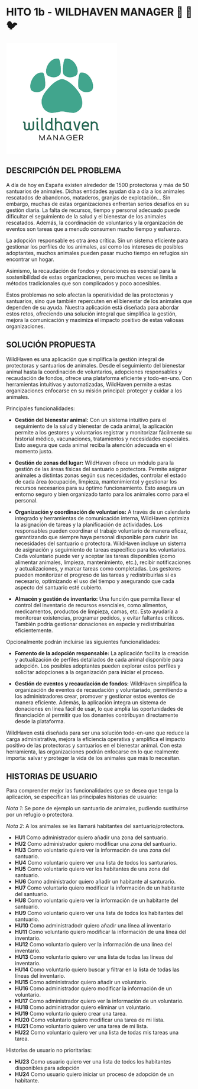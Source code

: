 # HITO 1b - WILDHAVEN MANAGER :pig: :dog: :bird:

![Logo WildHaven](/img/WildHaven300x300.png)

## DESCRIPCIÓN DEL PROBLEMA
A día de hoy en España existen alrededor de 1500 protectoras y más de 50 santuarios de animales. Dichas entidades ayudan día a día a los animales rescatados de abandonos, mataderos, granjas de explotación...  Sin embargo, muchas de estas organizaciones enfrentan serios desafíos en su gestión diaria. La falta de recursos, tiempo y personal adecuado puede dificultar el seguimiento de la salud y el bienestar de los animales rescatados. Además, la coordinación de voluntarios y la organización de eventos son tareas que a menudo consumen mucho tiempo y esfuerzo.

La adopción responsable es otra área crítica. Sin un sistema eficiente para gestionar los perfiles de los animales, así como los intereses de posibles adoptantes, muchos animales pueden pasar mucho tiempo en refugios sin encontrar un hogar.

Asimismo, la recaudación de fondos y donaciones es esencial para la sostenibilidad de estas organizaciones, pero muchas veces se limita a métodos tradicionales que son complicados y poco accesibles.

Estos problemas no solo afectan la operatividad de las protectoras y santuarios, sino que también repercuten en el bienestar de los animales que dependen de su ayuda. Nuestra aplicación está diseñada para abordar estos retos, ofreciendo una solución integral que simplifica la gestión, mejora la comunicación y maximiza el impacto positivo de estas valiosas organizaciones.

## SOLUCIÓN PROPUESTA
WildHaven es una aplicación que simplifica la gestión integral de protectoras y santuarios de animales. Desde el seguimiento del bienestar animal hasta la coordinación de voluntarios, adopciones responsables y recaudación de fondos, ofrece una plataforma eficiente y todo-en-uno. Con herramientas intuitivas y automatizadas, WildHaven permite a estas organizaciones enfocarse en su misión principal: proteger y cuidar a los animales.

Principales funcionalidades:
- **Gestión del bienestar animal:** Con un sistema intuitivo para el seguimiento de la salud y bienestar de cada animal, la aplicación permite a los gestores y voluntarios registrar y monitorizar fácilmente su historial médico, vacunaciones, tratamientos y necesidades especiales. Esto asegura que cada animal reciba la atención adecuada en el momento justo.

- **Gestión de zonas del lugar:** WildHaven ofrece un módulo para la gestión de las áreas físicas del santuario o protectora. Permite asignar animales a distintas zonas según sus necesidades, controlar el estado de cada área (ocupación, limpieza, mantenimiento) y gestionar los recursos necesarios para su óptimo funcionamiento. Esto asegura un entorno seguro y bien organizado tanto para los animales como para el personal.

- **Organización y coordinación de voluntarios:** A través de un calendario integrado y herramientas de comunicación interna, WildHaven optimiza la asignación de tareas y la planificación de actividades. Los responsables pueden coordinar el trabajo voluntario de manera eficaz, garantizando que siempre haya personal disponible para cubrir las necesidades del santuario o protectora. WildHaven incluye un sistema de asignación y seguimiento de tareas específico para los voluntarios. Cada voluntario puede ver y aceptar las tareas disponibles (como alimentar animales, limpieza, mantenimiento, etc.), recibir notificaciones y actualizaciones, y marcar tareas como completadas. Los gestores pueden monitorizar el progreso de las tareas y redistribuirlas si es necesario, optimizando el uso del tiempo y asegurando que cada aspecto del santuario esté cubierto.

- **Almacén y gestión de inventario:** Una función que permita llevar el control del inventario de recursos esenciales, como alimentos, medicamentos, productos de limpieza, camas, etc. Esto ayudaría a monitorear existencias, programar pedidos, y evitar faltantes críticos. También podría gestionar donaciones en especie y redistribuirlas eficientemente.

Opcionalmente podrán incluirse las siguientes funcionalidades:
- **Fomento de la adopción responsable:** La aplicación facilita la creación y actualización de perfiles detallados de cada animal disponible para adopción. Los posibles adoptantes pueden explorar estos perfiles y solicitar adopciones a la organización para iniciar el proceso.

- **Gestión de eventos y recaudación de fondos:** WildHaven simplifica la organización de eventos de recaudación y voluntariado, permitiendo a los administradores crear, promover y gestionar estos eventos de manera eficiente. Además, la aplicación integra un sistema de donaciones en línea fácil de usar, lo que amplía las oportunidades de financiación al permitir que los donantes contribuyan directamente desde la plataforma.


WildHaven está diseñada para ser una solución todo-en-uno que reduce la carga administrativa, mejora la eficiencia operativa y amplifica el impacto positivo de las protectoras y santuarios en el bienestar animal. Con esta herramienta, las organizaciones podrán enfocarse en lo que realmente importa: salvar y proteger la vida de los animales que más lo necesitan.

## HISTORIAS DE USUARIO
Para comprender mejor las funcionalidades que se desea que tenga la aplicación, se especifican las principales historias de usuario:

*Nota 1*: Se pone de ejemplo un santuario de animales, pudiendo sustituirse por un refugio o protectora.

*Nota 2*: A los animales se les llamará habitantes del santuario/protectora.

- **HU1** Como administrador quiero añadir una zona del santuario. 
- **HU2** Como administrador quiero modificar una zona del santuario.
- **HU3** Como voluntario quiero ver la información de una zona del santuario.
- **HU4** Como voluntario quiero ver una lista de todos los santurarios.
- **HU5** Como voluntario quiero ver los habitantes de una zona del santuario.
- **HU6** Como administrador quiero añadir un habitante al santurario. 
- **HU7** Como voluntario quiero modificar la información de un habitante del santuario.
- **HU8** Como voluntario quiero ver la información de un habitante del santuario.
- **HU9** Como voluntario quiero ver una lista de todos los habitantes del santuario.
- **HU10** Como administradodr quiero añadir una línea al inventario
- **HU11** Como voluntario quiero modificar la información de una línea del inventario.
- **HU12** Como voluntario quiero ver la información de una línea del inventario.
- **HU13** Como voluntario quiero ver una lista de todas las líneas del inventario.
- **HU14** Como voluntario quiero buscar y filtrar en la lista de todas las líneas del inventario.
- **HU15** Como administrador quiero añadir un voluntario.
- **HU16** Como administrador quiero modificar la información de un voluntario.
- **HU17** Como administrador quiero ver la información de un voluntario.
- **HU18** Como administrador quiero eliminar un voluntario.
- **HU19** Como voluntario quiero crear una tarea.
- **HU20** Como voluntario quiero modificar una tarea de mi lista.
- **HU21** Como voluntario quiero ver una tarea de mi lista.
- **HU22** Como voluntario quiero ver una lista de todas mis tareas una tarea.

Historias de usuario no prioritarias:
- **HU23** Como usuario quiero ver una lista de todos los habitantes disponibles para adopción
- **HU24** Como usuario quiero iniciar un proceso de adopción de un habitante.

